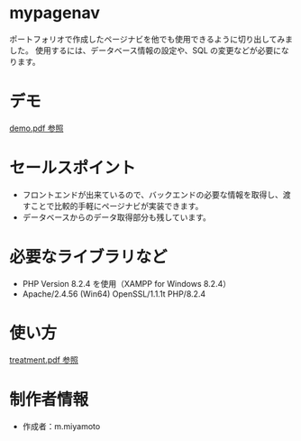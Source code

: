 # mypagenav

ポートフォリオで作成したページナビを他でも使用できるように切り出してみました。
使用するには、データベース情報の設定や、SQL の変更などが必要になります。

# デモ

[demo.pdf 参照](./demo.pdf)

# セールスポイント

- フロントエンドが出来ているので、バックエンドの必要な情報を取得し、渡すことで比較的手軽にページナビが実装できます。
- データベースからのデータ取得部分も残しています。

# 必要なライブラリなど

- PHP Version 8.2.4 を使用（XAMPP for Windows 8.2.4）
- Apache/2.4.56 (Win64) OpenSSL/1.1.1t PHP/8.2.4

# 使い方

[treatment.pdf 参照](./treatment.pdf)

# 制作者情報

- 作成者：m.miyamoto
